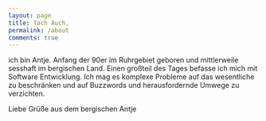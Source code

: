```yaml
---
layout: page
title: Tach Auch,
permalink: /about
comments: true
---
```


ich bin Antje. Anfang der 90er im Ruhrgebiet geboren und mittlerweile sesshaft im bergischen Land. Einen großteil des Tages befasse ich mich mit Software Entwicklung. Ich mag es komplexe Probleme auf das wesentliche zu beschränken und auf Buzzwords und herausfordernde Umwege zu verzichten.

Liebe Grüße aus dem bergischen
Antje
